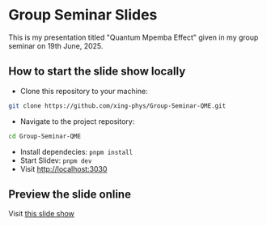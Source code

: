 # Group Seminar Slides

This is my presentation titled "Quantum Mpemba Effect" given in my group seminar on 19th June, 2025.

## How to start the slide show locally

- Clone this repository to your machine:
```bash
git clone https://github.com/xing-phys/Group-Seminar-QME.git
```
- Navigate to the project repository:
```bash
cd Group-Seminar-QME
```
- Install dependecies: `pnpm install`
- Start Slidev: `pnpm dev`
- Visit <http://localhost:3030>

## Preview the slide online
Visit [this slide show](https://xing-phys.github.io/Group-Seminar-QME/)

